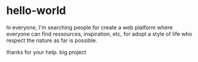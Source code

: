 # hello-world

hi everyone, I'm searching people for create a web platform where everyone can find ressources, inspiration, etc, for adopt a style of life who respect the nature as far is possible.


thanks for your help.
big project

